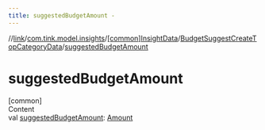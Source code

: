 ```yaml
---
title: suggestedBudgetAmount -
---
```

//[link](../../../index.md)/[com.tink.model.insights](../../index.md)/[[common]InsightData](../index.md)/[BudgetSuggestCreateTopCategoryData](index.md)/[suggestedBudgetAmount](suggested-budget-amount.md)



# suggestedBudgetAmount  
[common]  
Content  
val [suggestedBudgetAmount](suggested-budget-amount.md): [Amount](../../../com.tink.model.misc/[common]-amount/index.md)  



